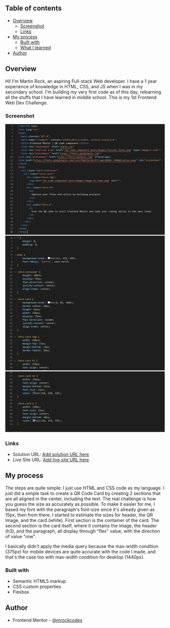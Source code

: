## Table of contents

- [Overview](#overview)
  - [Screenshot](#screenshot)
  - [Links](#links)
- [My process](#my-process)
  - [Built with](#built-with)
  - [What I learned](#what-i-learned)
- [Author](#author)

## Overview
Hi! I'm Martin Rock, an aspiring Full-stack Web developer. I have a 1 year experience of knowledge in HTML, CSS, and JS when I was in my secondary school. I'm building my very first code as of this day, relearning all the stuffs that I have learned in middle school. This is my 1st Frontend Web Dev Challenge.

### Screenshot

![This is the html code I made with no assistance](./images/Screenshot%202024-02-13%20233150.png)
![This is the first part of the css code I made](./images/Screenshot%202024-02-13%20233308.png)
![This is the second part of the css code I made](./images/Screenshot%202024-02-13%20233323.png)


### Links

- Solution URL: [Add solution URL here](https://your-solution-url.com)
- Live Site URL: [Add live site URL here](https://your-live-site-url.com)

## My process

The steps are quite simple: I just use HTML and CSS code as my language. I just did a simple task to create a QR Code Card by creating 2 sections that are all aligned in the center, including the text. The real challenge is how you guess the size as accurately as possible. To make it easier for me, I based my font with the paragraph's font-size since it's already given as 15px, then from there, I started to estimate the sizes for header, the QR Image, and the card (white). First section is the container of the card. The second section is the card itself, where it contains the image, the header (h3), and the paragraph, all display through "flex" value, with the direction of value "row".

I basically didn't apply the media query because the max-width condition (375px) for mobile devices are quite accurate with the code I made, and that's the case too with max-width condition for desktop (1440px).

### Built with

- Semantic HTML5 markup
- CSS custom properties
- Flexbox

## Author

- Frontend Mentor - [@mrockcodes](https://www.frontendmentor.io/profile/mrockcodes)
